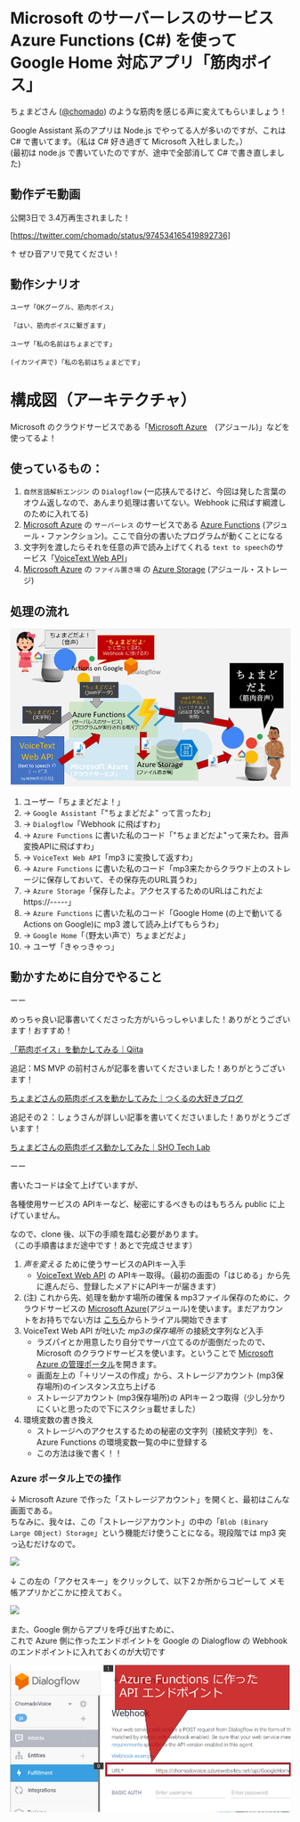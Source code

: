 
# Microsoft のサーバーレスのサービス Azure Functions (C#) を使って Google Home 対応アプリ「筋肉ボイス」

ちょまどさん ([@chomado](https://twitter.com/chomado)) のような筋肉を感じる声に変えてもらいましょう！       

Google Assistant 系のアプリは Node.js でやってる人が多いのですが、これは C# で書いてます。（私は C# 好き過ぎて Microsoft 入社しました。）     
(最初は node.js で書いていたのですが、途中で全部消して C# で書き直しました)

## 動作デモ動画

公開3日で 3.4万再生されました！

[https://twitter.com/chomado/status/974534165419892736]

↑ ぜひ音アリで見てください！

## 動作シナリオ

````
ユーザ「OKグーグル、筋肉ボイス」

「はい、筋肉ボイスに繋ぎます」

ユーザ「私の名前はちょまどです」

(イカツイ声で)「私の名前はちょまどです」
````

# 構成図（アーキテクチャ）

Microsoft のクラウドサービスである「[Microsoft Azure](https://aka.ms/azureevajp)　(アジュール)」などを使ってるよ！

## 使っているもの：
1. `自然言語解析エンジン` の `Dialogflow` (一応挟んでるけど、今回は発した言葉のオウム返しなので、あんまり処理は書いてない。Webhook に飛ばす綱渡しのために入れてる)
1. [Microsoft Azure](https://aka.ms/azureevajp) の `サーバーレス` のサービスである [Azure Functions](https://azure.microsoft.com/ja-jp/services/functions/) (アジュール・ファンクション)。ここで自分の書いたプログラムが動くことになる
1. 文字列を渡したらそれを任意の声で読み上げてくれる `text to speech`のサービス「[VoiceText Web API](https://cloud.voicetext.jp/webapi)」
1. [Microsoft Azure](https://aka.ms/azureevajp) の `ファイル置き場` の [Azure Storage](https://azure.microsoft.com/ja-jp/services/storage/) (アジュール・ストレージ)

## 処理の流れ
![](Img/architecture2.gif)

1. ユーザー「ちょまどだよ！」    
1. → `Google Assistant`「"ちょまどだよ" って言ったわ」    
1. → `Dialogflow`「Webhook に飛ばすわ」    
1. → `Azure Functions` に書いた私のコード「"ちょまどだよ"って来たわ。音声変換APIに飛ばすわ」    
1. → `VoiceText Web API`「mp3 に変換して返すわ」    
1. → `Azure Functions` に書いた私のコード「mp3来たからクラウド上のストレージに保存しておいて、その保存先のURL貰うわ」    
1. → `Azure Storage`「保存したよ。アクセスするためのURLはこれだよ https://-----」    
1. → `Azure Functions` に書いた私のコード「Google Home (の上で動いてる Actions on Google)に mp3 渡して読み上げてもらうわ」     
1. → `Google Home`「（野太い声で）ちょまどだよ」    
1. → ユーザ「きゃっきゃっ」

## 動かすために自分でやること

ーー

めっちゃ良い記事書いてくださった方がいらっしゃいました！ありがとうございます！おすすめ！

[「筋肉ボイス」を動かしてみる｜Qiita](https://qiita.com/HiroyukiYasui/items/82b6ce2dd142e3199dfd)

追記：MS MVP の前村さんが記事を書いてくださいました！ありがとうございます！

[ちょまどさんの筋肉ボイスを動かしてみた｜つくるの大好きブログ](http://satoshi-maemoto.hatenablog.com/entry/2018/05/12/082525)

追記その２：しょうさんが詳しい記事を書いてくださいました！ありがとうございます！

[ちょまどさんの筋肉ボイス動かしてみた｜SHO Tech Lab ](https://sy0690.hateblo.jp/entry/2018/07/29/023933)

ーー

書いたコードは全て上げていますが、  

各種使用サービスの APIキーなど、秘密にするべきものはもちろん public に上げていません。

なので、clone 後、以下の手順を踏む必要があります。    
（この手順書はまだ途中です！あとで完成させます）

1. *声を変える* ために使うサービスのAPIキー入手
    - [VoiceText Web API](https://cloud.voicetext.jp/webapi) の APIキー取得。（最初の画面の「はじめる」から先に進んだら、登録したメアドにAPIキーが届きます）
2. (注) これから先、処理を動かす場所の確保 & mp3ファイル保存のために、クラウドサービスの [Microsoft Azure](https://aka.ms/azureevajp)(アジュール)を使います。まだアカウントをお持ちでない方は [こちら](https://aka.ms/azureevajp)からトライアル開始できます
2. VoiceText Web API が吐いた *mp3の保存場所* の接続文字列など入手
    - ラズパイとか用意したり自分でサーバ立てるのが面倒だったので、Microsoft のクラウドサービスを使います。ということで [Microsoft Azure の管理ポータル](http://portal.azure.com)を開きます。
	- 画面左上の「＋リソースの作成」から、ストレージアカウント (mp3保存場所)のインスタンス立ち上げる
    - ストレージアカウント (mp3保存場所)の APIキー２つ取得（少し分かりにくいと思ったので下にスクショ載せました）
3. 環境変数の書き換え
    - ストレージへのアクセスするための秘密の文字列（接続文字列）を、Azure Functions の環境変数一覧の中に登録する
    - この方法は後で書く！！

### Azure ポータル上での操作

↓ Microsoft Azure で作った「ストレージアカウント」を開くと、最初はこんな画面である。    
ちなみに、我々は、この「ストレージアカウント」の中の「`Blob (Binary Large OBject) Storage`」という機能だけ使うことになる。現段階では mp3 突っ込むだけなので。

![](Img/ScreenShot/about_storageAccount1.png)

↓ この左の「アクセスキー」をクリックして、以下２か所からコピーして メモ帳アプリかどこかに控えておく。

![](Img/ScreenShot/get_storageAccount_keys.png)


また、Google 側からアプリを呼び出すために、     
これで Azure 側に作ったエンドポイントを Google の Dialogflow の Webhook のエンドポイントに入れておくのが大切です

![](Img/dialogflowwebhook.PNG)
